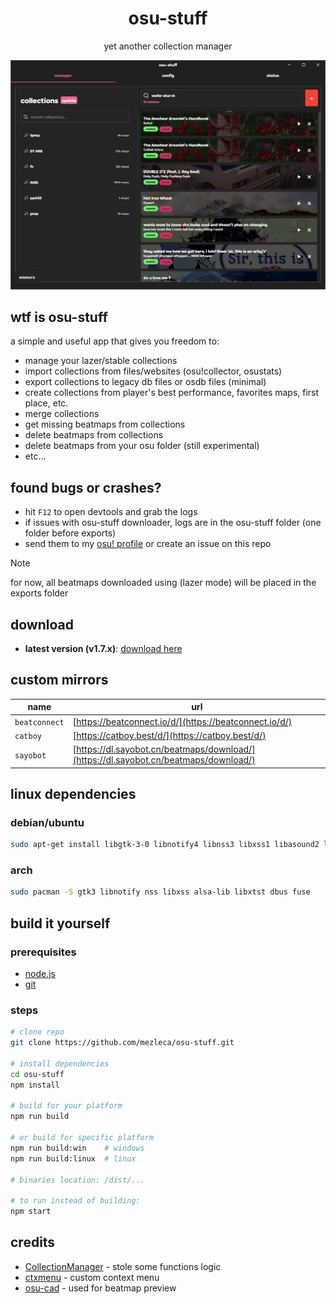 <div align="center">
    <h1 align="center" style="border: none; margin-bottom: none;">osu-stuff</h1>
    <p align="center">yet another collection manager</p>
</div>

<p align="center">
  <img src="https://github.com/mezleca/osu-stuff/blob/main/build/images/menu.png">
</p>

## wtf is osu-stuff
a simple and useful app that gives you freedom to:
- manage your lazer/stable collections
- import collections from files/websites (osu!collector, osustats)
- export collections to legacy db files or osdb files (minimal)
- create collections from player's best performance, favorites maps, first place, etc.
- merge collections
- get missing beatmaps from collections
- delete beatmaps from collections
- delete beatmaps from your osu folder (still experimental)
- etc...

## found bugs or crashes?
- hit `F12` to open devtools and grab the logs
- if issues with osu-stuff downloader, logs are in the osu-stuff folder (one folder before exports)
- send them to my [osu! profile](https://osu.ppy.sh/users/mzle) or create an issue on this repo

> [!NOTE]  
> for now, all beatmaps downloaded using (lazer mode) will be placed in the exports folder

## download
- **latest version (v1.7.x)**: [download here](https://github.com/mezleca/osu-stuff/releases/latest)

## custom mirrors
| name         | url                                                      |
| ------------ | -------------------------------------------------------- |
| `beatconnect` | [https://beatconnect.io/d/](https://beatconnect.io/d/)   |
| `catboy`      | [https://catboy.best/d/](https://catboy.best/d/)         |
| `sayobot`     | [https://dl.sayobot.cn/beatmaps/download/](https://dl.sayobot.cn/beatmaps/download/) |

## linux dependencies

### debian/ubuntu
```bash
sudo apt-get install libgtk-3-0 libnotify4 libnss3 libxss1 libasound2 libxtst6 libdbus-1-3 libuuid1 libfuse2
```

### arch
```bash
sudo pacman -S gtk3 libnotify nss libxss alsa-lib libxtst dbus fuse
```

## build it yourself

### prerequisites
- [node.js](https://nodejs.org/)  
- [git](https://git-scm.com/downloads)  

### steps
```bash
# clone repo
git clone https://github.com/mezleca/osu-stuff.git

# install dependencies
cd osu-stuff
npm install

# build for your platform
npm run build

# or build for specific platform
npm run build:win    # windows
npm run build:linux  # linux

# binaries location: /dist/...

# to run instead of building:
npm start
```

## credits
- [CollectionManager](https://github.com/Piotrekol/CollectionManager) - stole some functions logic
- [ctxmenu](https://github.com/nkappler/ctxmenu) - custom context menu
- [osu-cad](https://github.com/minetoblend/osu-cad) - used for beatmap preview
